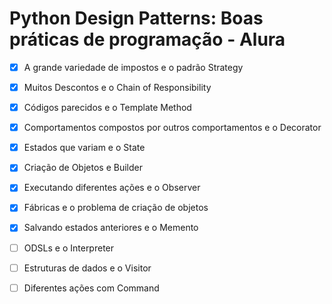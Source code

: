 # Python Design Patterns: Boas práticas de programação - Alura

- [x] A grande variedade de impostos e o padrão Strategy
- [x] Muitos Descontos e o Chain of Responsibility
- [x] Códigos parecidos e o Template Method
- [x] Comportamentos compostos por outros comportamentos e o Decorator
- [x] Estados que variam e o State
- [x] Criação de Objetos e Builder
- [x] Executando diferentes ações e o Observer
- [x] Fábricas e o problema de criação de objetos
- [x] Salvando estados anteriores e o Memento
- [ ] ODSLs e o Interpreter
- [ ] Estruturas de dados e o Visitor
- [ ] Diferentes ações com Command


